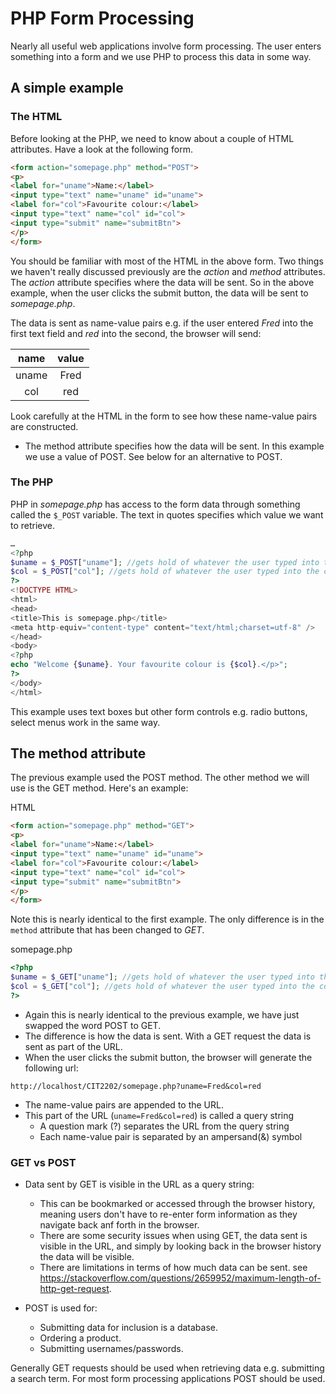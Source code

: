 # PHP Form Processing
Nearly all useful web applications involve form processing. The user enters something into a form and we use PHP to process this data in some way.

## A simple example
### The HTML
Before looking at the PHP, we need to know about a couple of HTML attributes. Have a look at the following form.

```html
<form action="somepage.php" method="POST">
<p>
<label for="uname">Name:</label>
<input type="text" name="uname" id="uname">
<label for="col">Favourite colour:</label>
<input type="text" name="col" id="col">
<input type="submit" name="submitBtn">
</p>
</form>

```
You should be familiar with most of the HTML in the above form. Two things we haven't really discussed previously are the *action* and *method* attributes. The *action* attribute specifies where the data will be sent. So in the above example, when the user clicks the submit button, the data will be sent to *somepage.php*.  

The data is sent as name-value pairs e.g. if the user entered *Fred* into the first text field and *red* into the second, the browser will send:

| name   |       value       |       
|:--:|:-------------:|
|uname|Fred|
|col|red|

Look carefully at the HTML in the form to see how these name-value pairs are constructed.

* The method attribute specifies how the data will be sent. In this example we use a value of POST. See below for an alternative to POST.

### The PHP
PHP in *somepage.php* has access to the form data through something called the ```$_POST``` variable. The text in quotes specifies which value we want to retrieve.

```php
…
<?php
$uname = $_POST["uname"]; //gets hold of whatever the user typed into the uname text field text box
$col = $_POST["col"]; //gets hold of whatever the user typed into the col text field
?>
<!DOCTYPE HTML>
<html>
<head>
<title>This is somepage.php</title>
<meta http-equiv="content-type" content="text/html;charset=utf-8" />
</head>
<body>
<?php
echo "Welcome {$uname}. Your favourite colour is {$col}.</p>";
?>
</body>
</html>
```

This example uses text boxes but other form controls e.g. radio buttons, select menus work in the same way.

## The method attribute
The previous example used the POST method. The other method we will use is the GET method. Here's an example:

HTML
```html
<form action="somepage.php" method="GET">
<p>
<label for="uname">Name:</label>
<input type="text" name="uname" id="uname">
<label for="col">Favourite colour:</label>
<input type="text" name="col" id="col">
<input type="submit" name="submitBtn">
</p>
</form>
```
Note this is nearly identical to the first example. The only difference is in the ```method``` attribute that has been changed to *GET*.


somepage.php

```php
<?php
$uname = $_GET["uname"]; //gets hold of whatever the user typed into the uname text field text box
$col = $_GET["col"]; //gets hold of whatever the user typed into the col text field
?>
```

* Again this is nearly identical to the previous example, we have just swapped the word POST to GET.
* The difference is how the data is sent. With a GET request the data is sent as part of the URL.
* When the user clicks the submit button, the browser will generate the following url:

```
http://localhost/CIT2202/somepage.php?uname=Fred&col=red
```

* The name-value pairs are appended to the URL.
* This part of the URL (```uname=Fred&col=red```) is called a query string
    * A question mark (?) separates the URL from the query string
    * Each name-value pair is separated by an ampersand(&) symbol

### GET vs POST
* Data sent by GET is visible in the URL as a query string:
  * This can be bookmarked or accessed through the browser history, meaning users don't have to re-enter form information as they navigate back anf forth in the browser.
  * There are some security issues when using GET, the data sent is visible in the URL, and simply by looking back in the browser history the data will be visible.
  * There are limitations in terms of how much data can be sent. see https://stackoverflow.com/questions/2659952/maximum-length-of-http-get-request.

* POST is used for:
  * Submitting data for inclusion is a database.
  * Ordering a product.
  * Submitting usernames/passwords.

Generally GET requests should be used when retrieving data e.g. submitting a search term. For most form processing applications POST should be used.
